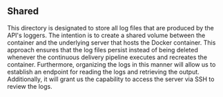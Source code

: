 ## Shared

This directory is designated to store all log files that are produced by the API's loggers. The intention is to create a
shared volume between the container and the underlying server that hosts the Docker container. This approach ensures
that the log files persist instead of being deleted whenever the continuous delivery pipeline executes and recreates the
container. Furthermore, organizing the logs in this manner will allow us to establish an endpoint for reading the logs
and retrieving the output. Additionally, it will grant us the capability to access the server via SSH to review the
logs.
